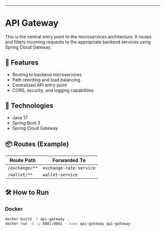 ---

# API Gateway

This is the central entry point to the microservices architecture. It routes and filters incoming requests to the appropriate backend services using Spring Cloud Gateway.

## 🧩 Features

- Routing to backend microservices
- Path rewriting and load balancing
- Centralized API entry point
- CORS, security, and logging capabilities

## 🚀 Technologies

- Java 17
- Spring Boot 3
- Spring Cloud Gateway

## 📦 Routes (Example)

| Route Path        | Forwarded To               |
|-------------------|----------------------------|
| `/exchange/**`    | `exchange-rate-service`    |
| `/wallet/**`      | `wallet-service`           |

## 🛠️ How to Run

### Docker

```bash
docker build -t api-gateway .
docker run -d -p 8081:8081 --name api-gateway api-gateway
